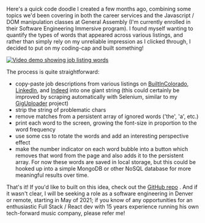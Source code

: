 Here's a quick code doodle I created a few months ago, combining some topics we'd been covering in both the career services and the Javascript / DOM manipulation classes at General Assembly (I'm currently enrolled in their Software Engineering Immersive program). I found myself wanting to quantify the types of words that appeared across various listings, and rather than simply rely on my unreliable impression as I clicked through, I decided to put on my coding-cap and built something!

[![Video demo showing job listing words](https://img.youtube.com/vi/tPWfMAeqe8Q/0.jpg)](https://www.youtube.com/watch?v=tPWfMAeqe8Q)

<!-- %[https://youtube.com/watch?v=tPWfMAeqe8Q] -->

The process is quite straightforward:

- copy-paste job descriptions from various listings on [BuiltInColorado](https://www.builtincolorado.com/), [LinkedIn](https://www.linkedin.com/in/benhammondmusic/), and [Indeed](https://www.indeed.com/) into one giant string (this could certainly be improved by scraping automatically with Selenium, similar to my [GigUploader](https://github.com/benhammondmusic/songkick-bulk-upload) project)
- strip the string of problematic chars
- remove matches from a persistent array of ignored words ('the', 'a', etc.)
- print each word to the screen, growing the font-size in proportion to the word frequency
- use some css to rotate the words and add an interesting perspective effect
- make the number indicator on each word bubble into a button which removes that word from the page and also adds it to the persistent array. For now these words are saved in local storage, but this could be hooked up into a simple MongoDB or other NoSQL database for more meaningful results over time.

That's it! If you'd like to built on this idea, check out the [GitHub repo](https://github.com/benhammondmusic/resume/tree/master/wordcloud) . And if it wasn't clear, I will be seeking a role as a software engineering in Denver or remote, starting in May of 2021; if you know of any opportunities for an enthusiastic Full Stack / React dev with 15 years experience running his own tech-forward music company, please refer me!
